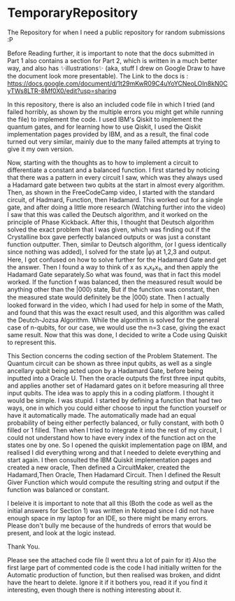 # TemporaryRepository
The Repository for when I need a public repository for random submissions :P


Before Reading further, it is important to note that the docs submitted in Part 1 also contains a section for Part 2, which is written in a much better way, and also has ✨illustrations✨ (aka, stuff I drew on Google Draw to have the document look more presentable). The Link to the docs is : https://docs.google.com/document/d/1t29mKwR09C4uYoYCNeoLOIn8kN0CyTWs8LTR-8Mf0X0/edit?usp=sharing

In this repository, there is also an included code file in which I tried (and failed horribly, as shown by the multiple errors you might get while running the file) to implement the code. I used IBM's Qiskit to implement the quantum gates, and for learning how to use Qiskit, I used the Qiskit implementation pages provided by IBM, and as a result, the final code turned out very similar, mainly due to the many failed attempts at trying to give it my own version.



Now, starting with the thoughts as to how to implement a circuit to differentiate a constant and a balanced function.
  I first started by noticing that there was a pattern in every circuit I saw, which was they always used a Hadamard gate between two qubits at the start in almost every algorithm. Then, as shown in the FreeCodeCamp video, I started with the standard circuit, of Hadmard, Function, then Hadamard. This worked out for a single gate, and after doing a little more research (Watching further into the video) I saw that this was called the Deutsch algorithm, and it worked on the principle of Phase Kickback.
  After this, I thought that Deutsch algorithm solved the exact problem that I was given, which was finding out if the Crystalline box gave perfectly balanced outputs or was just a constant function outputter. Then, similar to Deutsch algorithm, (or I guess identically since nothing was added), I solved for the state |𝜓⟩ at 1,2,3 and output.
    Here, I got confused on how to solve further for the Hadamard Gate and get the answer. Then I found a way to think of x as x₁x₂x₃, and then apply the Hadamard Gate separately.So what was found, was that in fact this model worked. If the function f was balanced, then the measured result would be anything other than the |000⟩ state, But if the function was constant, then the measured state would definitely be the |000⟩ state. Then I actually looked forward in the video, which I had used for help in some of the Math, and found that this was the exact result used, and this algorithm was called the Deutch-Jozsa Algorithm.
  While the algorithm is solved for the general case of n-qubits, for our case, we would use the n=3 case, giving the exact same result. Now that this was done, I decided to write a Code using Quiskit to represent this.



  This Section concerns the coding section of the Problem Statement. The Quantum circuit can be shown as three input qubits, as well as a single ancellary qubit being acted upon by a Hadamard Gate, before being inputted into a Oracle U. Then the oracle outputs the first three input qubits, and applies another set of Hadamard gates on it before measuring all three input qubits. 
  The idea was to apply this in a coding platform. I thought it would be simple. I was stupid. I started by defining a function that had two ways, one in which you could either choose to input the function yourself or have it automatically made. The automatically made had an equal probability of being either perfectly balanced, or fully constant, with both 0 filled or 1 filled. Then when I tried to integrate it into the rest of my circuit, I could not understand how to have every index of the function act on the states one by one. So I opened the quiskit implementation page on IBM, and realised I did everything wrong and that I needed to delete everything and start again.
  I then consulted the IBM Quiskit implementation pages and created a new oracle, Then defined a CircuitMaker, created the Hadamard,Then Oracle, Then Hadamard Circuit. Then I defined the Result Giver Function which would compute the resulting string and output if the function was balanced or constant.

  I beleive it is important to note that all this (Both the code as well as the initial answers for Section 1) was written in Notepad since I did not have enough space in my laptop for an IDE, so there might be many errors. Please don't bully me because of the hundreds of errors that would be present, and look at the logic instead.
   
   Thank You.
   
   Please see the attached code file (I went thru a lot of pain for it) Also the first large part of commented code is the code I had initially written for the Automatic production of function, but then realised was broken, and didnt have the heart to delete. Ignore it if it bothers you, read it if you find it interesting, even though there is nothing interesting about it.
